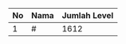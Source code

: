 | No | Nama            | Jumlah Level |
|----|-----------------|--------------|
| 1  | #    |    1612        |
